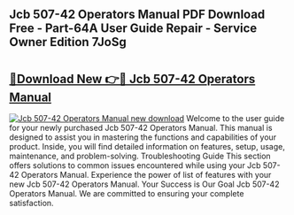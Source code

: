## Jcb 507-42 Operators Manual PDF Download Free - Part-64A User Guide Repair - Service Owner Edition 7JoSg

# <h2><a href="http://bc25246.oget.top/?id=Jcb+507-42+Operators+Manual">🔗Download New 👉🔴 Jcb 507-42 Operators Manual</a></h2>

[![Jcb 507-42 Operators Manual new download](https://i.imgur.com/5g1atiW.png)](http://bc25246.oget.top/?id=Jcb+507-42+Operators+Manual)
Welcome to the user guide for your newly purchased Jcb 507-42 Operators Manual. This manual is designed to assist you in mastering the functions and capabilities of your product. Inside, you will find detailed information on features, setup, usage, maintenance, and problem-solving. Troubleshooting Guide This section offers solutions to common issues encountered while using your Jcb 507-42 Operators Manual. Experience the power of list of features with your new Jcb 507-42 Operators Manual. Your Success is Our Goal Jcb 507-42 Operators Manual. We are committed to ensuring your complete satisfaction.
